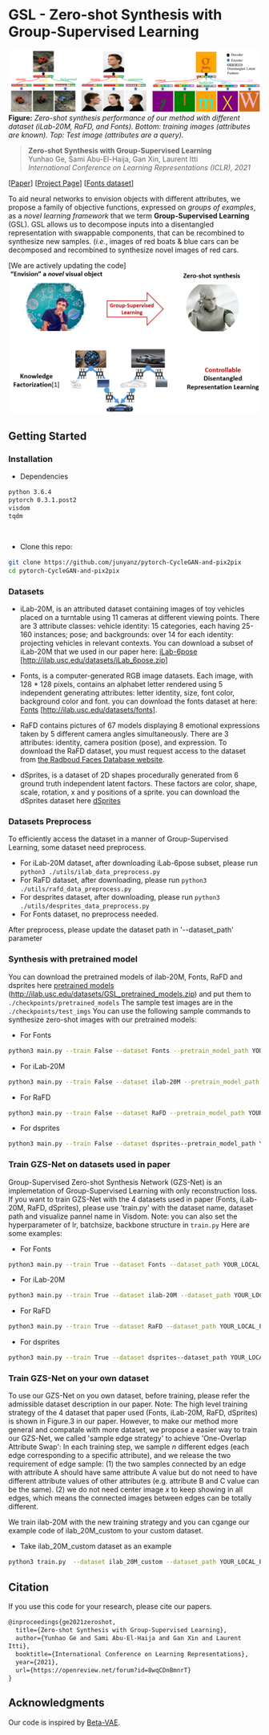 
# GSL - Zero-shot Synthesis with Group-Supervised Learning


![image](./docs/Fig-1.png)
**Figure:** *Zero-shot synthesis performance of our method with different dataset (iLab-20M, RaFD, and Fonts). Bottom: training images (attributes are known). Top:
Test image (attributes are a query).*

> **Zero-shot Synthesis with Group-Supervised Learning** <br>
> Yunhao Ge, Sami Abu-El-Haija, Gan Xin, Laurent Itti <br>
> *International Conference on Learning Representations (ICLR), 2021*

[[Paper](https://openreview.net/pdf?id=8wqCDnBmnrT)]
[[Project Page](http://sami.haija.org/iclr21gsl)]
[[Fonts dataset](http://ilab.usc.edu/datasets/fonts)]

To aid neural networks to envision objects with different attributes, we propose a family of objective functions, expressed on *groups of examples*, as a *novel learning framework* that we
term **Group-Supervised Learning** (GSL). 
GSL allows us to decompose inputs into a disentangled representation with swappable components, that can be recombined to synthesize new samples.
(*i.e.*, images of red boats & blue cars can be decomposed and recombined to synthesize novel images of red cars.

[We are actively updating the code]
<img src='docs/Fig-2.png'>

## Getting Started

### Installation

- Dependencies
```
python 3.6.4
pytorch 0.3.1.post2
visdom
tqdm
```
<br>

- Clone this repo:
```bash
git clone https://github.com/junyanz/pytorch-CycleGAN-and-pix2pix
cd pytorch-CycleGAN-and-pix2pix
```

### Datasets
- iLab-20M, is an attributed dataset containing images of toy vehicles placed
on a turntable using 11 cameras at different viewing points. There are 3 attribute classes: vehicle
identity: 15 categories, each having 25-160 instances; pose; and backgrounds: over 14 for each
identity: projecting vehicles in relevant contexts. You can download a subset of iLab-20M that we used in our paper here: [iLab-6pose](http://ilab.usc.edu/datasets/iLab_6pose.zip) [http://ilab.usc.edu/datasets/iLab_6pose.zip]

- Fonts, is a computer-generated RGB image datasets. Each image, with 128 * 128 pixels, contains an alphabet letter rendered using 5 independent generating attributes: letter identity, size, font color, background color and font.
you can download the fonts dataset at here: [Fonts](http://ilab.usc.edu/datasets/fonts) [http://ilab.usc.edu/datasets/fonts].

- RaFD contains pictures of 67 models displaying 8 emotional expressions taken by 5 different camera angles simultaneously. There are 3 attributes: identity, camera position (pose), and expression.
To download the RaFD dataset, you must request access to the dataset from [the Radboud Faces Database website](http://www.socsci.ru.nl:8180/RaFD2/RaFD?p=main). 

- dSprites, is a dataset of 2D shapes procedurally generated from 6 ground truth independent latent factors. These factors are color, shape, scale, rotation, x and y positions of a sprite.
you can download the dSprites dataset here [dSprites](https://github.com/deepmind/dsprites-dataset)

### Datasets Preprocess

To efficiently access the dataset in a manner of Group-Supervised Learning, some dataset need preprocess.
- For iLab-20M dataset, after downloading iLab-6pose subset, please run `python3 ./utils/ilab_data_preprocess.py`
- For RaFD dataset, after downloading, please run `python3 ./utils/rafd_data_preprocess.py`
- For desprites dataset, after downloading, please run `python3 ./utils/desprites_data_preprocess.py`
- For Fonts dataset, no preprocess needed.

After preprocess, please update the dataset path in '--dataset_path' parameter

### Synthesis with pretrained model

You can download the pretrained models of ilab-20M, Fonts, RaFD and dsprites here  [pretrained models](http://ilab.usc.edu/datasets/GSL_pretrained_models.zip) (http://ilab.usc.edu/datasets/GSL_pretrained_models.zip) and put them to `./checkpoints/pretrained_models`
The sample test images are in the `./checkpoints/test_imgs`
You can use the following sample commands to synthesize zero-shot images with our pretrained models:
- For Fonts
```bash
python3 main.py --train False --dataset Fonts --pretrain_model_path YOUR_LOCAL_PATH_OF_PRETRAINED_MODEL --test_img_path './checkpoints/test_imgs/fonts' --viz_name fonts
```

- For iLab-20M
```bash
python3 main.py --train False --dataset ilab-20M --pretrain_model_path YOUR_LOCAL_PATH_OF_PRETRAINED_MODEL --test_img_path './checkpoints/test_imgs/ilab_20M' --viz_name ilab-20m
```

- For RaFD
```bash
python3 main.py --train False --dataset RaFD --pretrain_model_path YOUR_LOCAL_PATH_OF_PRETRAINED_MODEL --test_img_path './checkpoints/test_imgs/rafd' --viz_name rafd
```

- For dsprites
```bash
python3 main.py --train False --dataset dsprites--pretrain_model_path YOUR_LOCAL_PATH_OF_PRETRAINED_MODEL --test_img_path './checkpoints/test_imgs/dsprites' --viz_name dsprites
```

### Train GZS-Net on datasets used in paper
Group-Supervised Zero-shot Synthesis Network (GZS-Net) is an implemetation of Group-Supervised Learning with only reconstruction loss.
If you want to train GZS-Net with the 4 datasets used in paper (Fonts, iLab-20M, RaFD, dSprites), please use 'train.py' with the dataset name, dataset path and visualize pannel name in Visdom. 
Note: you can also set the hyperparameter of lr, batchsize, backbone structure in `train.py`
Here are some examples:

- For Fonts
```bash
python3 main.py --train True --dataset Fonts --dataset_path YOUR_LOCAL_PATH_OF_FONTS --viz_name fonts
```

- For iLab-20M
```bash
python3 main.py --train True --dataset ilab-20M --dataset_path YOUR_LOCAL_PATH_OF_ILAB --viz_name ilab-20m
```

- For RaFD
```bash
python3 main.py --train True --dataset RaFD --dataset_path YOUR_LOCAL_PATH_OF_RaFD --viz_name rafd
```

- For dsprites
```bash
python3 main.py --train True --dataset dsprites--dataset_path YOUR_LOCAL_PATH_OF_DSPRITES --viz_name dsprites
```
### Train GZS-Net on your own dataset

To use our GZS-Net on you own dataset, before training, please refer the admissible dataset description in our paper.
Note:  The high level training strategy of the 4 dataset that paper used (Fonts, iLab-20M, RaFD, dSprites) is shown in Figure.3 in our paper. However, to make our method more general and compatale with 
more dataset, we propose a easier way to train our GZS-Net, we called 'sample edge strategy' to achieve 'One-Overlap Attribute Swap': In each training step, we sample *n* different edges (each edge corresponding to a specific attribute), 
and we release the two requirement of edge sample: (1) the two samples connected by an edge with attribute A should have same attribute A value but do not need to have different attribute values of other attributes (e.g. attribute B and C value can be the same). 
(2) we do not need center image *x* to keep showing in all edges, which means the connected images between edges can be totally different.

We train ilab-20M with the new training strategy and you can cgange our example code of ilab_20M_custom to your custom dataset. 

- Take ilab_20M_custom dataset as an example
```bash
python3 train.py  --dataset ilab_20M_custom --dataset_path YOUR_LOCAL_PATH_OF_CUSTOM_DATASET --viz_name ilab_20M_custom
```


## Citation
If you use this code for your research, please cite our papers.
```
@inproceedings{ge2021zeroshot,
  title={Zero-shot Synthesis with Group-Supervised Learning},
  author={Yunhao Ge and Sami Abu-El-Haija and Gan Xin and Laurent Itti},
  booktitle={International Conference on Learning Representations},
  year={2021},
  url={https://openreview.net/forum?id=8wqCDnBmnrT}
}
```

## Acknowledgments
Our code is inspired by [Beta-VAE](https://github.com/1Konny/Beta-VAE).